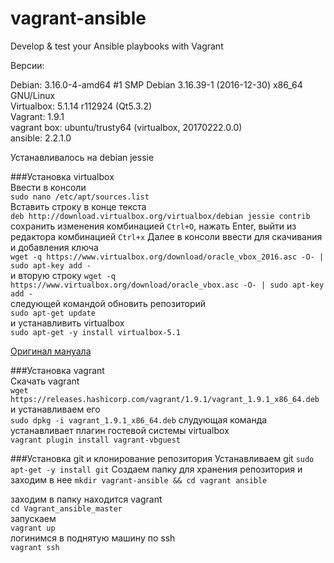 # vagrant-ansible
Develop &amp; test your Ansible playbooks with Vagrant

Версии:  

Debian: 3.16.0-4-amd64 #1 SMP Debian 3.16.39-1 (2016-12-30) x86_64 GNU/Linux  
Virtualbox: 5.1.14 r112924 (Qt5.3.2)  
Vagrant: 1.9.1  
vagrant box: ubuntu/trusty64 (virtualbox, 20170222.0.0)  
ansible: 2.2.1.0  

Устанавливалось на debian jessie  

###Установка virtualbox  
Ввести в консоли  
`sudo nano /etc/apt/sources.list`  
Вставить строку в конце текста  
`deb http://download.virtualbox.org/virtualbox/debian jessie contrib`  
сохранить изменения комбинацией `Ctrl+O`, нажать Enter, выйти из редактора комбинацией `Ctrl+x` 
Далее в консоли ввести для скачивания и добавления ключа  
`wget -q https://www.virtualbox.org/download/oracle_vbox_2016.asc -O- | sudo apt-key add -`  
и вторую строку
`wget -q https://www.virtualbox.org/download/oracle_vbox.asc -O- | sudo apt-key add -`  
следующей командой обновить репозиторий   
`sudo apt-get update`  
и устанавливить virtualbox  
`sudo apt-get -y install virtualbox-5.1`  

[Оригинал мануала](https://www.virtualbox.org/wiki/Linux_Downloads)  

###Установка vagrant  
Скачать vagrant  
`wget https://releases.hashicorp.com/vagrant/1.9.1/vagrant_1.9.1_x86_64.deb`  
и устанавливаем его  
`sudo dpkg -i vagrant_1.9.1_x86_64.deb` 
слудующая команда устанавливает плагин гостевой системы virtualbox  
`vagrant plugin install vagrant-vbguest`  

###Установка git и клонирование репозитория
Устанавливаем git
`sudo apt-get -y install git`
Создаем папку для хранения репозитория и заходим в нее
`mkdir vagrant-ansible && cd vagrant ansible`

заходим в папку находится vagrant  
`cd Vagrant_ansible_master`  
 запускаем  
`vagrant up`  
логинимся в поднятую машину по ssh  
`vagrant ssh`  
